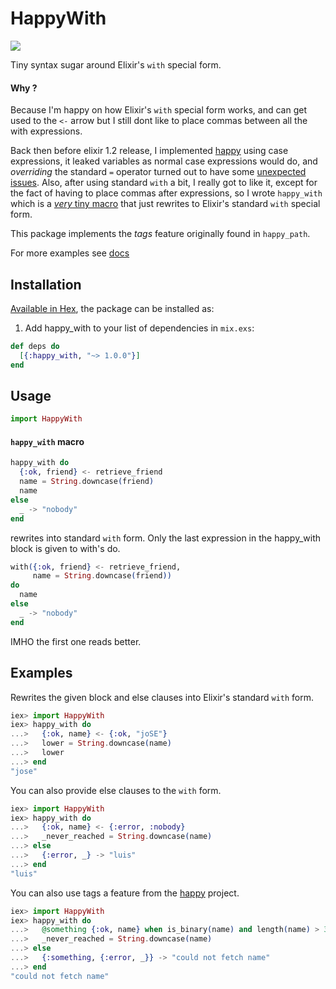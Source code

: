 # HappyWith

<a href="https://travis-ci.org/vic/happy_with"><img src="https://travis-ci.org/vic/happy_with.svg"></a>

Tiny syntax sugar around Elixir's `with` special form.

#### Why ?

Because I'm happy on how Elixir's `with` special form works, 
and can get used to the `<-` arrow but I still dont like to
place commas between all the with expressions. 

Back then before elixir 1.2 release, I implemented [happy](http://github.com/vic/happy) using case
expressions, it leaked variables as normal case expressions would do, and _overriding_ the standard
`=` operator turned out to have some [unexpected](https://github.com/vic/happy/issues/7) [issues](https://github.com/vic/happy/issues/8). Also, after using standard `with` a bit, I
really got to like it, except for the fact of having to place commas after expressions, so I wrote
`happy_with` which is a [*very* tiny macro](https://github.com/vic/happy_with/blob/master/lib/happy_with.ex#L42) that just rewrites to Elixir's standard `with` special form.

This package implements the *tags* feature originally found in `happy_path`.

For more examples see [docs](https://hexdocs.pm/happy_with/HappyWith.html#happy_with/1)

## Installation

[Available in Hex](https://hex.pm/packages/happy_with), the package can be installed as:

  1. Add happy_with to your list of dependencies in `mix.exs`:

```elixir
def deps do
  [{:happy_with, "~> 1.0.0"}]
end
```
        
## Usage

```elixir
import HappyWith
```

#### `happy_with` macro

```elixir
happy_with do
  {:ok, friend} <- retrieve_friend
  name = String.downcase(friend)
  name
else
  _ -> "nobody"
end
```

rewrites into standard `with` form.
Only the last expression in the happy_with block is given to with's do.

```elixir
with({:ok, friend} <- retrieve_friend,
     name = String.downcase(friend))
do
  name
else
  _ -> "nobody"
end
```

IMHO the first one reads better.


## Examples

Rewrites the given block and else clauses into Elixir's standard `with` form.

```elixir
iex> import HappyWith
iex> happy_with do
...>   {:ok, name} <- {:ok, "joSE"}
...>   lower = String.downcase(name)
...>   lower
...> end
"jose"
```

You can also provide else clauses to the `with` form.

```elixir
iex> import HappyWith
iex> happy_with do
...>   {:ok, name} <- {:error, :nobody}
...>   _never_reached = String.downcase(name)
...> else
...>   {:error, _} -> "luis"
...> end
"luis"
```

You can also use tags a feature from the [happy](http://github.com/vic/happy) project.

```elixir
iex> import HappyWith
iex> happy_with do
...>   @something {:ok, name} when is_binary(name) and length(name) > 3 <- {:error, :nobody}
...>   _never_reached = String.downcase(name)
...> else
...>   {:something, {:error, _}} -> "could not fetch name"
...> end
"could not fetch name"
```
